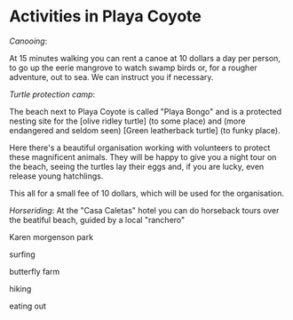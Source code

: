 # Activities in Playa Coyote

_Canooing_:

At 15 minutes walking you can rent a canoe at 10 dollars a day per person, to go up the eerie mangrove to watch swamp birds or, for a rougher adventure, out to sea. We can instruct you if necessary.

_Turtle protection camp_:

The beach next to Playa Coyote is called "Playa Bongo" and is a protected nesting site for the [olive ridley turtle] (to some place) and (more endangered and seldom seen) [Green leatherback turtle] (to funky place). 

Here there's a beautiful organisation working with volunteers to protect these magnificent animals. They will be happy to give you a night tour on the beach, seeing the turtles lay their eggs and, if you are lucky, even release young hatchlings.

This all for a small fee of 10 dollars, which will be used for the organisation.

_Horseriding_:
At the "Casa Caletas" hotel you can do horseback tours over the beatiful beach, guided by a local "ranchero"

Karen morgenson park

surfing

butterfly farm

hiking

eating out
